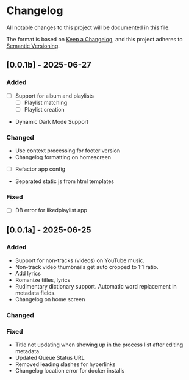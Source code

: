 # Changelog 

All notable changes to this project will be documented in this file.

The format is based on [Keep a Changelog](https://keepachangelog.com/en/1.0.0/),
and this project adheres to [Semantic Versioning](https://semver.org/spec/v2.0.0.html).

## [0.0.1b] - 2025-06-27
### Added
- [ ] Support for album and playlists 
  - [ ] Playlist matching
  - [ ] Playlist creation
- Dynamic Dark Mode Support

### Changed
- Use context processing for footer version
- Changelog formatting on homescreen
- [ ] Refactor app config
- Separated static js from html templates

### Fixed
- [ ] DB error for likedplaylist app

## [0.0.1a] - 2025-06-25
### Added
- Support for non-tracks (videos) on YouTube music.
- Non-track video thumbnails get auto cropped to 1:1 ratio.
- Add lyrics
- Romanize titles, lyrics
- Rudimentary dictionary support. Automatic word replacement in metadata fields.
- Changelog on home screen

### Changed


### Fixed
- Title not updating when showing up in the process list after editing metadata.
- Updated Queue Status URL
- Removed leading slashes for hyperlinks
- Changelog location error for docker installs
